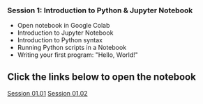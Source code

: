 ### Session 1: Introduction to Python & Jupyter Notebook
- Open notebook in Google Colab
- Introduction to Jupyter Notebook
- Introduction to Python syntax
- Running Python scripts in a Notebook
- Writing your first program: "Hello, World!"

## Click the links below to open the notebook

[Session 01.01](https://colab.research.google.com/)
[Session 01.02](https://colab.research.google.com/)
